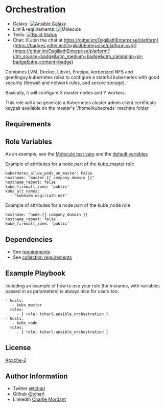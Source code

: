Orchestration
=========

* Galaxy: [![Ansible Galaxy](https://img.shields.io/badge/galaxy-tcharl.ansible_orchestration-660198.svg?style=flat)](https://galaxy.ansible.com/tcharl/ansible_orchestration)
* Lint & requirements: ![Molecule](https://github.com/OsgiliathEnterprise/ansible-orchestration/workflows/Molecule/badge.svg)
* Tests: [![Build Status](https://travis-ci.com/OsgiliathEnterprise/ansible-orchestration.svg?branch=master)](https://travis-ci.com/OsgiliathEnterprise/ansible-orchestration)
* Chat: [![Join the chat at https://gitter.im/OsgiliathEnterprise/platform](https://badges.gitter.im/OsgiliathEnterprise/platform.svg)](https://gitter.im/OsgiliathEnterprise/platform?utm_source=badge&utm_medium=badge&utm_campaign=pr-badge&utm_content=badge)


Combines LVM, Docker, Libvirt, Freeipa, kerberized NFS and geerlinguy.kubernetes roles to configure a stateful kubernetes with good security (firewall and network rules, and secure storage).

Basically, it will configure X master nodes and Y workers.

This role will also generate a Kubernetes cluster admin client certificate keypair  available on the master's '/home/kubecreds' machine folder 

Requirements
------------

Role Variables
--------------

As an example, see the [Molecule test vars](./molecule/default/converge.yml) and the [default variables](./defaults/main.yml)

Example of attributes for a node part of the kube_master role
```
kubernetes_allow_pods_on_master: False
hostname: "master.{{ company_domain }}"
hostname_reboot: false
kube_firewall_zone: 'public'
kube_alt_names:
  - "kubeadm.osgiliath.net"
```

Example of attributes for a node part of the kube_node role
```
hostname: "node.{{ company_domain }}
hostname_reboot: false
kube_firewall_zone: 'public'
```
Dependencies
------------

* See [requirements](./requirements.yml)
* See [collection requirements](./requirements-collections.yml)

Example Playbook
----------------

Including an example of how to use your role (for instance, with variables passed in as parameters) is always nice for users too:

    - hosts:
       - kube_master
      roles:
         - { role: tcharl.ansible_orchestration }
    - hosts:
       - kube_node
      roles:
         - { role: tcharl.ansible_orchestration }

License
-------

[Apache-2](https://www.apache.org/licenses/LICENSE-2.0)

Author Information
------------------

* Twitter [@tcharl](https://twitter.com/Tcharl)
* Github [@tcharl](https://github.com/Tcharl)
* LinkedIn [Charlie Mordant](https://www.linkedin.com/in/charlie-mordant-51796a97/)
